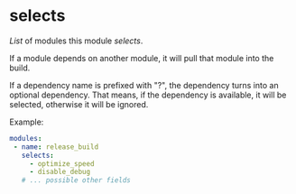# selects

_List_ of modules this module _selects_.

If a module depends on another module, it will pull that module into the build.

If a dependency name is prefixed with "?", the dependency turns into an optional
dependency. That means, if the dependency is available, it will be selected,
otherwise it will be ignored.

Example:

```yaml
modules:
 - name: release_build
   selects:
     - optimize_speed
     - disable_debug
   # ... possible other fields
```
